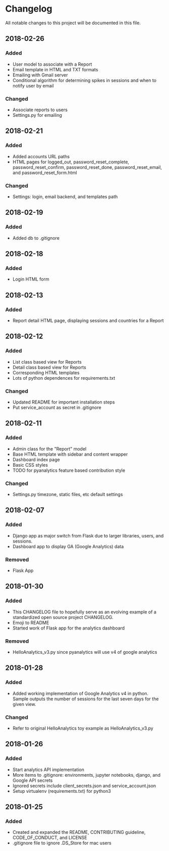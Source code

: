 # Changelog
All notable changes to this project will be documented in this file.

## 2018-02-26
### Added
- User model to associate with a Report
- Email template in HTML and TXT formats
- Emailing with Gmail server
- Conditional algorithm for determining spikes in sessions and when to notify user by email

### Changed
- Associate reports to users
- Settings.py for emailing

## 2018-02-21
### Added
- Added accounts URL paths
- HTML pages for logged_out, password_reset_complete, password_reset_confirm, password_reset_done, password_reset_email, and password_reset_form.html

### Changed
- Settings: login, email backend, and templates path

## 2018-02-19
### Added
- Added db to .gitignore

## 2018-02-18
### Added
- Login HTML form

## 2018-02-13
### Added
- Report detail HTML page, displaying sessions and countries for a Report

## 2018-02-12
### Added
- List class based view for Reports
- Detail class based view for Reports
- Corresponding HTML templates
- Lots of python dependences for requirements.txt

### Changed
- Updated README for important installation steps
- Put service_account as secret in .gitignore

## 2018-02-11
### Added
- Admin class for the "Report" model
- Base HTML template with sidebar and content wrapper
- Dashboard index page
- Basic CSS styles
- TODO for pyanalytics feature based contribution style

### Changed
- Settings.py timezone, static files, etc default settings

## 2018-02-07
### Added
- Django app as major switch from Flask due to larger libraries, users, and sessions.
- Dashboard app to display GA (Google Analytics) data

### Removed
- Flask App

## 2018-01-30
### Added
- This CHANGELOG file to hopefully serve as an evolving example of a standardized open source project CHANGELOG.
- Emoji to README
- Started work of Flask app for the analytics dashboard

### Removed
- HelloAnalytics_v3.py since pyanalytics will use v4 of google analytics

## 2018-01-28
### Added
- Added working implementation of Google Analytics v4 in python. Sample outputs the number of sessions for the last seven days for the given view.

### Changed
- Refer to original HelloAnalytics toy example as HelloAnalytics_v3.py

## 2018-01-26
### Added
- Start analytics API implementation
- More items to .gitignore: environments, jupyter notebooks, django, and Google API secrets
- Ignored secrets include client_secrets.json and service_account.json
- Setup virtualenv (requirements.txt) for python3

## 2018-01-25
### Added
- Created and expanded the README, CONTRIBUTING guideline, CODE_OF_CONDUCT, and LICENSE
- .gitignore file to ignore .DS_Store for mac users
